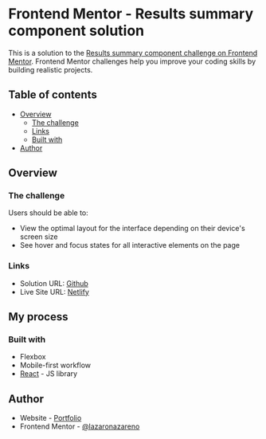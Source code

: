 # Frontend Mentor - Results summary component solution

This is a solution to the [Results summary component challenge on Frontend Mentor](https://www.frontendmentor.io/challenges/results-summary-component-CE_K6s0maV). Frontend Mentor challenges help you improve your coding skills by building realistic projects. 

## Table of contents

- [Overview](#overview)
  - [The challenge](#the-challenge)
  - [Links](#links)
  - [Built with](#built-with)
- [Author](#author)


## Overview

### The challenge

Users should be able to:

- View the optimal layout for the interface depending on their device's screen size
- See hover and focus states for all interactive elements on the page

### Links

- Solution URL: [Github](https://github.com/lazaronazareno/frontend-mentor/tree/master/src/results-summary)
- Live Site URL: [Netlify](https://frontend-m-challenges.netlify.app/results-summary)

## My process

### Built with

- Flexbox
- Mobile-first workflow
- [React](https://reactjs.org/) - JS library

## Author

- Website - [Portfolio](https://lazaro-portfolio.netlify.app/)
- Frontend Mentor - [@lazaronazareno](https://www.frontendmentor.io/profile/lazaronazareno)

